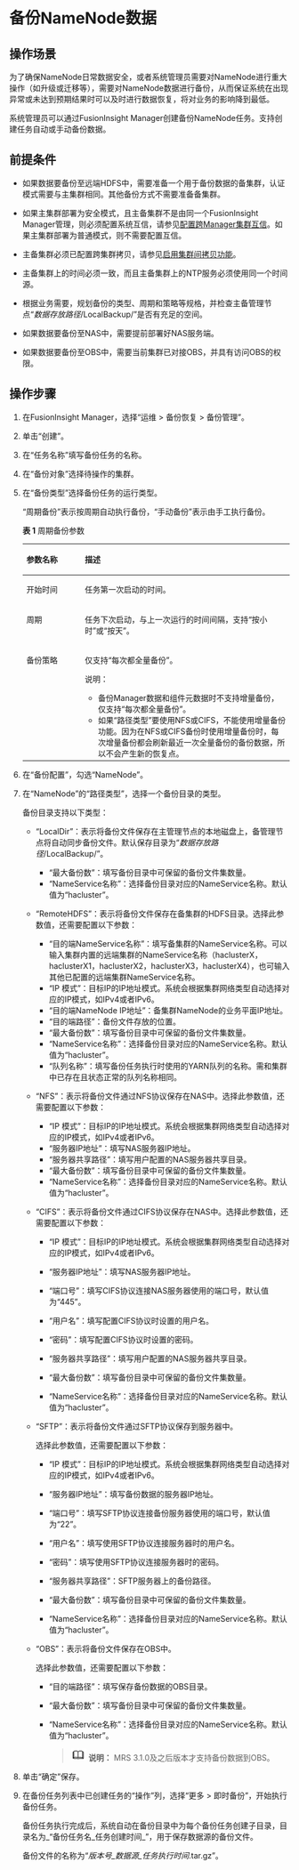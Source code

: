 # 备份NameNode数据<a name="admin_guide_000208"></a>

## 操作场景<a name="s246d13ba0a9445ec823e7521e0c4c421"></a>

为了确保NameNode日常数据安全，或者系统管理员需要对NameNode进行重大操作（如升级或迁移等），需要对NameNode数据进行备份，从而保证系统在出现异常或未达到预期结果时可以及时进行数据恢复，将对业务的影响降到最低。

系统管理员可以通过FusionInsight Manager创建备份NameNode任务。支持创建任务自动或手动备份数据。

## 前提条件<a name="seb0c29f625d94bd7a02abd881ad4d6b1"></a>

-   如果数据要备份至远端HDFS中，需要准备一个用于备份数据的备集群，认证模式需要与主集群相同。其他备份方式不需要准备备集群。
-   如果主集群部署为安全模式，且主备集群不是由同一个FusionInsight Manager管理，则必须配置系统互信，请参见[配置跨Manager集群互信](配置跨Manager集群互信.md)。如果主集群部署为普通模式，则不需要配置互信。
-   主备集群必须已配置跨集群拷贝，请参见[启用集群间拷贝功能](启用集群间拷贝功能.md)。
-   主备集群上的时间必须一致，而且主备集群上的NTP服务必须使用同一个时间源。
-   根据业务需要，规划备份的类型、周期和策略等规格，并检查主备管理节点“_数据存放路径_/LocalBackup/”是否有充足的空间。

-   如果数据要备份至NAS中，需要提前部署好NAS服务端。
-   如果数据要备份至OBS中，需要当前集群已对接OBS，并具有访问OBS的权限。

## 操作步骤<a name="sb712288ea85f4cb0aabecbac1a168314"></a>

1.  在FusionInsight Manager，选择“运维 \> 备份恢复 \> 备份管理”。
2.  单击“创建”。
3.  在“任务名称”填写备份任务的名称。
4.  在“备份对象”选择待操作的集群。
5.  在“备份类型”选择备份任务的运行类型。

    “周期备份”表示按周期自动执行备份，“手动备份”表示由手工执行备份。

    **表 1**  周期备份参数

    <a name="zh-cn_topic_0165590410_table193081738154917"></a>
    <table><thead align="left"><tr id="zh-cn_topic_0165590410_row430813818490"><th class="cellrowborder" valign="top" width="21.84%" id="mcps1.2.3.1.1"><p id="zh-cn_topic_0165590410_p113081938184918"><a name="zh-cn_topic_0165590410_p113081938184918"></a><a name="zh-cn_topic_0165590410_p113081938184918"></a>参数名称</p>
    </th>
    <th class="cellrowborder" valign="top" width="78.16%" id="mcps1.2.3.1.2"><p id="zh-cn_topic_0165590410_p173081538114915"><a name="zh-cn_topic_0165590410_p173081538114915"></a><a name="zh-cn_topic_0165590410_p173081538114915"></a>描述</p>
    </th>
    </tr>
    </thead>
    <tbody><tr id="zh-cn_topic_0165590410_row18308838144917"><td class="cellrowborder" valign="top" width="21.84%" headers="mcps1.2.3.1.1 "><p id="zh-cn_topic_0165590410_p030893804920"><a name="zh-cn_topic_0165590410_p030893804920"></a><a name="zh-cn_topic_0165590410_p030893804920"></a>开始时间</p>
    </td>
    <td class="cellrowborder" valign="top" width="78.16%" headers="mcps1.2.3.1.2 "><p id="zh-cn_topic_0165590410_p103081838144917"><a name="zh-cn_topic_0165590410_p103081838144917"></a><a name="zh-cn_topic_0165590410_p103081838144917"></a>任务第一次启动的时间。</p>
    </td>
    </tr>
    <tr id="zh-cn_topic_0165590410_row1530813813494"><td class="cellrowborder" valign="top" width="21.84%" headers="mcps1.2.3.1.1 "><p id="zh-cn_topic_0165590410_p1930833815494"><a name="zh-cn_topic_0165590410_p1930833815494"></a><a name="zh-cn_topic_0165590410_p1930833815494"></a>周期</p>
    </td>
    <td class="cellrowborder" valign="top" width="78.16%" headers="mcps1.2.3.1.2 "><p id="zh-cn_topic_0165590410_p7308183834918"><a name="zh-cn_topic_0165590410_p7308183834918"></a><a name="zh-cn_topic_0165590410_p7308183834918"></a>任务下次启动，与上一次运行的时间间隔，支持“按小时”或“按天”。</p>
    </td>
    </tr>
    <tr id="zh-cn_topic_0165590410_row7308103810493"><td class="cellrowborder" valign="top" width="21.84%" headers="mcps1.2.3.1.1 "><p id="zh-cn_topic_0165590410_p16308153834910"><a name="zh-cn_topic_0165590410_p16308153834910"></a><a name="zh-cn_topic_0165590410_p16308153834910"></a>备份策略</p>
    </td>
    <td class="cellrowborder" valign="top" width="78.16%" headers="mcps1.2.3.1.2 "><p id="p76521658321"><a name="p76521658321"></a><a name="p76521658321"></a>仅支持“每次都全量备份”。</p>
    <div class="note" id="zh-cn_topic_0165590410_note181551254522"><a name="zh-cn_topic_0165590410_note181551254522"></a><a name="zh-cn_topic_0165590410_note181551254522"></a><span class="notetitle"> 说明： </span><div class="notebody"><a name="zh-cn_topic_0165590410_ul61731492817"></a><a name="zh-cn_topic_0165590410_ul61731492817"></a><ul id="zh-cn_topic_0165590410_ul61731492817"><li>备份Manager数据和组件元数据时不支持增量备份，仅支持“每次都全量备份”。</li><li>如果“路径类型”要使用NFS或CIFS，不能使用增量备份功能。因为在NFS或CIFS备份时使用增量备份时，每次增量备份都会刷新最近一次全量备份的备份数据，所以不会产生新的恢复点。</li></ul>
    </div></div>
    </td>
    </tr>
    </tbody>
    </table>

6.  在“备份配置”，勾选“NameNode”。
7.  在“NameNode”的“路径类型”，选择一个备份目录的类型。

    备份目录支持以下类型：

    -   “LocalDir”：表示将备份文件保存在主管理节点的本地磁盘上，备管理节点将自动同步备份文件。默认保存目录为“_数据存放路径_/LocalBackup/”。
        -   “最大备份数”：填写备份目录中可保留的备份文件集数量。
        -   “NameService名称”：选择备份目录对应的NameService名称。默认值为“hacluster”。

    -   “RemoteHDFS”：表示将备份文件保存在备集群的HDFS目录。选择此参数值，还需要配置以下参数：
        -   “目的端NameService名称”：填写备集群的NameService名称。可以输入集群内置的远端集群的NameService名称（haclusterX，haclusterX1，haclusterX2，haclusterX3，haclusterX4），也可输入其他已配置的远端集群NameService名称。
        -   “IP 模式”：目标IP的IP地址模式。系统会根据集群网络类型自动选择对应的IP模式，如IPv4或者IPv6。
        -   “目的端NameNode IP地址”：备集群NameNode的业务平面IP地址。
        -   “目的端路径”：备份文件存放的位置。
        -   “最大备份数”：填写备份目录中可保留的备份文件集数量。
        -   “NameService名称”：选择备份目录对应的NameService名称。默认值为“hacluster”。
        -   “队列名称”：填写备份任务执行时使用的YARN队列的名称。需和集群中已存在且状态正常的队列名称相同。

    -   “NFS”：表示将备份文件通过NFS协议保存在NAS中。选择此参数值，还需要配置以下参数：
        -   “IP 模式”：目标IP的IP地址模式。系统会根据集群网络类型自动选择对应的IP模式，如IPv4或者IPv6。
        -   “服务器IP地址”：填写NAS服务器IP地址。
        -   “服务器共享路径”：填写用户配置的NAS服务器共享目录。
        -   “最大备份数”：填写备份目录中可保留的备份文件集数量。
        -   “NameService名称”：选择备份目录对应的NameService名称。默认值为“hacluster”。

    -   “CIFS”：表示将备份文件通过CIFS协议保存在NAS中。选择此参数值，还需要配置以下参数：
        -   “IP 模式”：目标IP的IP地址模式。系统会根据集群网络类型自动选择对应的IP模式，如IPv4或者IPv6。
        -   “服务器IP地址”：填写NAS服务器IP地址。
        -   “端口号”：填写CIFS协议连接NAS服务器使用的端口号，默认值为“445”。
        -   “用户名”：填写配置CIFS协议时设置的用户名。
        -   “密码”：填写配置CIFS协议时设置的密码。
        -   “服务器共享路径”：填写用户配置的NAS服务器共享目录。
        -   “最大备份数”：填写备份目录中可保留的备份文件集数量。

        -   “NameService名称”：选择备份目录对应的NameService名称。默认值为“hacluster”。

    -   “SFTP”：表示将备份文件通过SFTP协议保存到服务器中。

        选择此参数值，还需要配置以下参数：

        -   “IP 模式”：目标IP的IP地址模式。系统会根据集群网络类型自动选择对应的IP模式，如IPv4或者IPv6。

        -   “服务器IP地址”：填写备份数据的服务器IP地址。
        -   “端口号”：填写SFTP协议连接备份服务器使用的端口号，默认值为“22”。
        -   “用户名”：填写使用SFTP协议连接服务器时的用户名。
        -   “密码”：填写使用SFTP协议连接服务器时的密码。
        -   “服务器共享路径”：SFTP服务器上的备份路径。
        -   “最大备份数”：填写备份目录中可保留的备份文件集数量。
        -   “NameService名称”：选择备份目录对应的NameService名称。默认值为“hacluster”。

    -   “OBS”：表示将备份文件保存在OBS中。

        选择此参数值，还需要配置以下参数：

        -   “目的端路径”：填写保存备份数据的OBS目录。
        -   “最大备份数”：填写备份目录中可保留的备份文件集数量。
        -   “NameService名称”：选择备份目录对应的NameService名称。默认值为“hacluster”。

            >![](public_sys-resources/icon-note.gif) **说明：** 
            >MRS 3.1.0及之后版本才支持备份数据到OBS。


8.  单击“确定”保存。
9.  在备份任务列表中已创建任务的“操作”列，选择“更多 \> 即时备份”，开始执行备份任务。

    备份任务执行完成后，系统自动在备份目录中为每个备份任务创建子目录，目录名为_“备份任务名\_任务创建时间_”，用于保存数据源的备份文件。

    备份文件的名称为“_版本号\_数据源\_任务执行时间_.tar.gz”。


